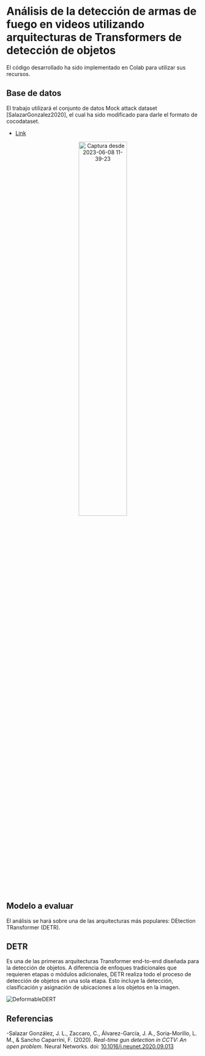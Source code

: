 # Análisis de la detección de armas de fuego en videos utilizando arquitecturas de Transformers de detección de objetos

El código desarrollado ha sido implementado en Colab para utilizar sus recursos.

## Base de datos
El trabajo utilizará el conjunto de datos Mock attack dataset [SalazarGonzalez2020], el cual ha sido modificado para darle el formato de cocodataset.
* [Link](https://drive.google.com/drive/folders/1H2DdpzPDr4Q8e0ljEt2naUcAgbhm2Tav?usp=sharing)

<div align="center">
  <img src="https://github.com/JoseArmandoChavezQuijahuaman/Proyectos/assets/100543415/3c475a2e-4228-4649-b547-a5b4bd899c15" alt="Captura desde 2023-06-08 11-39-23" style="width: 50%;">
</div>

## Modelo a evaluar
El análisis se hará sobre una de las arquitecturas más populares: DEtection TRansformer (DETR).

## DETR
Es una de las primeras arquitecturas Transformer end-to-end diseñada para la detección de objetos. A diferencia de enfoques tradicionales que requieren etapas o módulos adicionales, DETR realiza todo el proceso de detección de objetos en una sola etapa. Esto incluye la detección, clasificación y asignación de ubicaciones a los objetos en la imagen.

![DeformableDERT](https://github.com/JoseArmandoChavezQuijahuaman/Proyectos/assets/100543415/d8017cad-a9c3-4bb5-889e-10cef46e9ce2)
## Referencias

-Salazar González, J. L., Zaccaro, C., Álvarez-García, J. A., Soria-Morillo, L. M., & Sancho Caparrini, F. (2020). *Real-time gun detection in CCTV: An open problem.* Neural Networks. doi: [10.1016/j.neunet.2020.09.013](https://doi.org/10.1016/j.neunet.2020.09.013)

